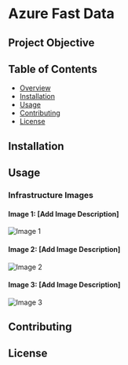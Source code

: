 # Azure Fast Data 

## Project Objective

[//]: # "Provide an infrastructure capable of handling Batch and Streaming data (lambda architecture) in the Microsoft Azure environment"

## Table of Contents

- [Overview](#project-objective)
- [Installation](#installation)
- [Usage](#usage)
- [Contributing](#contributing)
- [License](#license)

## Installation

[//]: # "For this infrastructure to be available, it is necessary to download terraform, azure CLI. Then log in to your Azure account using the az login command and after reviewing the resources, run terraform apply."

## Usage

[//]: # "Provide instructions on how to use your project. Include code examples, screenshots, or any relevant information."

### Infrastructure Images

[//]: # "Attach images showcasing your project's infrastructure, architecture, or any relevant diagrams."

#### Image 1: [Add Image Description]

![Image 1](link_to_image_1.png)

#### Image 2: [Add Image Description]

![Image 2](link_to_image_2.png)

#### Image 3: [Add Image Description]

![Image 3](link_to_image_3.png)

## Contributing

[//]: # "Explain how others can contribute to your project, such as guidelines for reporting issues, submitting pull requests, or participating in discussions."

## License

[//]: # "Specify the license under which your project is distributed."

